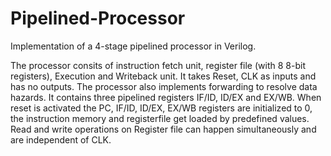 # Pipelined-Processor
Implementation of a 4-stage pipelined processor in Verilog. 

The processor consits of instruction fetch unit, register file (with 8 8-bit registers), Execution and Writeback unit. 
It takes Reset, CLK as inputs and has no outputs.
The processor also implements forwarding to resolve data hazards.
It contains three pipelined registers IF/ID, ID/EX and EX/WB. When reset is activated the PC, IF/ID, 
ID/EX, EX/WB registers are initialized to 0, the instruction memory and registerfile get loaded by 
predefined values.
Read and write operations on Register file can happen simultaneously and are independent of CLK. 
